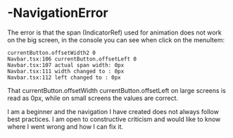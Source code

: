# -NavigationError

The error is that the span (IndicatorRef) used for animation does not work on the big screen, in the console you can see  when click on the menuItem: 
```
currentButton.offsetWidth2 0
Navbar.tsx:106 currentButton.offsetLeft 0
Navbar.tsx:107 actual span width: 0px
Navbar.tsx:111 width changed to : 0px
Navbar.tsx:112 left changed to : 0px
```
That currentButton.offsetWidth currentButton.offsetLeft on large screens is read as 0px, while on small screens the values are correct. 

I am a beginner and the navigation I have created does not always follow best practices. I am open to constructive criticism and would like to know where I went wrong and how I can fix it. 
